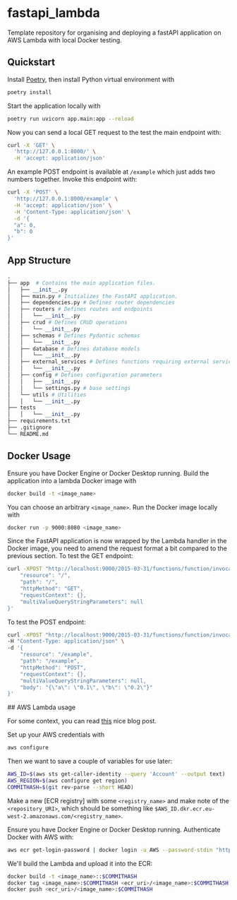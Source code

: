 # fastapi_lambda
Template repository for organising and deploying a fastAPI application on AWS Lambda with local Docker testing.

## Quickstart
Install [Poetry](https://python-poetry.org/), then install Python virtual environment with 

```bash
poetry install
```

Start the application locally with 

```bash
poetry run uvicorn app.main:app --reload
```

Now you can send a local GET request to the test the main endpoint with:
```bash
curl -X 'GET' \
  'http://127.0.0.1:8000/' \
  -H 'accept: application/json'
```

An example POST endpoint is available at `/example` which just adds two numbers together. Invoke this endpoint with:
```bash
curl -X 'POST' \
  'http://127.0.0.1:8000/example' \
  -H 'accept: application/json' \
  -H 'Content-Type: application/json' \
  -d '{
  "a": 0,
  "b": 0
}'
```

## App Structure

```python
.
├── app  # Contains the main application files.
│   ├── __init__.py
│   ├── main.py # Initializes the FastAPI application.
│   ├── dependencies.py # Defines router dependencies
│   ├── routers # Defines routes and endpoints
│   │   └── __init__.py
│   ├── crud # Defines CRUD operations
│   │   └── __init__.py
│   ├── schemas # Defines Pydantic schemas
│   │   └── __init__.py  
│   ├── database # Defines database models
│   │   └── __init__.py
│   ├── external_services # Defines functions requiring external services
│   │   └── __init__.py
│   ├── config # Defines configuration parameters
│   │   ├── __init__.py
│   │   └── settings.py # base settings
│   └── utils # Utilities
│   │   └── __init__.py
├── tests 
│   │   └── __init__.py
├── requirements.txt
├── .gitignore
└── README.md
```

## Docker Usage

Ensure you have Docker Engine or Docker Desktop running. Build the application into a lambda Docker image with 

```bash
docker build -t <image_name>
```

You can choose an arbitrary `<image_name>`. Run the Docker image locally with

```bash
docker run -p 9000:8080 <image_name>
```

Since the FastAPI application is now wrapped by the Lambda handler in the Docker image, you need to amend the request format a bit compared to the previous section. To test the GET endpoint:
```bash
curl -XPOST "http://localhost:9000/2015-03-31/functions/function/invocations" -d '{
    "resource": "/", 
    "path": "/", 
    "httpMethod": "GET", 
    "requestContext": {}, 
    "multiValueQueryStringParameters": null
}'
```

To test the POST endpoint:
```bash
curl -XPOST "http://localhost:9000/2015-03-31/functions/function/invocations" \
-H "Content-Type: application/json" \
-d '{ 
    "resource": "/example", 
    "path": "/example",
    "httpMethod": "POST",
    "requestContext": {},
    "multiValueQueryStringParameters": null,
    "body": "{\"a\": \"0.1\", \"b\": \"0.2\"}"
}'
```

## AWS Lambda usage

For some context, you can read [this](https://aws.amazon.com/blogs/aws/new-for-aws-lambda-container-image-support/) nice blog post.

Set up your AWS credentials with 

```bash
aws configure
```

Then we want to save a couple of variables for use later:

```bash
AWS_ID=$(aws sts get-caller-identity --query 'Account' --output text)
AWS_REGION=$(aws configure get region)
COMMITHASH=$(git rev-parse --short HEAD)
```

Make a new [ECR registry] with some `<registry_name>` and make note of the `<repository_URI>`, which should be something like `$AWS_ID.dkr.ecr.eu-west-2.amazonaws.com/<registry_name>`.

Ensure you have Docker Engine or Docker Desktop running. Authenticate Docker with AWS with:

```bash
aws ecr get-login-password | docker login -u AWS --password-stdin "https://$AWS_ID.dkr.ecr.$AWS_REGION.amazonaws.com"
```

We'll build the Lambda and upload it into the ECR:

```bash
docker build -t <image_name>::$COMMITHASH
docker tag <image_name>:$COMMITHASH <ecr_uri>/<image_name>:$COMMITHASH
docker push <ecr_uri>/<image_name>:$COMMITHASH
```
